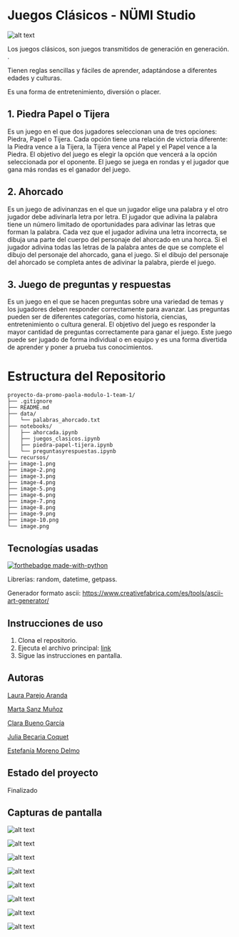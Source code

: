 # Juegos Clásicos - NÜMI Studio

![alt text](recursos/Portada.png)

Los juegos clásicos, son juegos transmitidos de generación en generación. .

Tienen reglas sencillas y fáciles de aprender, adaptándose a diferentes edades y culturas. 

Es una forma de entretenimiento, diversión o placer.

## 1. Piedra Papel o Tijera
     
Es un juego en el que dos jugadores seleccionan una de tres opciones: Piedra, Papel o Tijera. Cada opción tiene una relación de victoria diferente: la Piedra vence a la Tijera, la Tijera vence al Papel y el Papel vence a la Piedra. El objetivo del juego es elegir la opción que vencerá a la opción seleccionada por el oponente. El juego se juega en rondas y el jugador que gana más rondas es el ganador del juego.

## 2.  Ahorcado
    
Es un juego de adivinanzas en el que un jugador elige una palabra y el otro jugador debe adivinarla letra por letra. El jugador que adivina la palabra tiene un número limitado de oportunidades para adivinar las letras que forman la palabra. Cada vez que el jugador adivina una letra incorrecta, se dibuja una parte del cuerpo del personaje del ahorcado en una horca. Si el jugador adivina todas las letras de la palabra antes de que se complete el dibujo del personaje del ahorcado, gana el juego. Si el dibujo del personaje del ahorcado se completa antes de adivinar la palabra, pierde el juego.

## 3. Juego de preguntas y respuestas
    
Es un juego en el que se hacen preguntas sobre una variedad de temas y los jugadores deben responder correctamente para avanzar. Las preguntas pueden ser de diferentes categorías, como historia, ciencias, entretenimiento o cultura general. El objetivo del juego es responder la mayor cantidad de preguntas correctamente para ganar el juego. Este juego puede ser jugado de forma individual o en equipo y es una forma divertida de aprender y poner a prueba tus conocimientos.

# Estructura del Repositorio
```
proyecto-da-promo-paola-modulo-1-team-1/
├── .gitignore
├── README.md
├── data/
│   └── palabras_ahorcado.txt
├── notebooks/
│   ├── ahorcada.ipynb
│   ├── juegos_clasicos.ipynb
│   ├── piedra-papel-tijera.ipynb
│   └── preguntasyrespuestas.ipynb
└── recursos/
├── image-1.png
├── image-2.png
├── image-3.png
├── image-4.png
├── image-5.png
├── image-6.png
├── image-7.png
├── image-8.png
├── image-9.png
├── image-10.png
└── image.png
```

## Tecnologías usadas

[![forthebadge made-with-python](https://ForTheBadge.com/images/badges/made-with-python.svg)](https://www.python.org/)

Librerías: random, datetime, getpass.

Generador formato ascii: 
https://www.creativefabrica.com/es/tools/ascii-art-generator/

## Instrucciones de uso

1. Clona el repositorio.
2. Ejecuta el archivo principal: [link](https://github.com/lauraamber/proyecto-da-promo-paola-modulo-1-team-1/blob/main/notebooks/juegos_clasicos.ipynb)
3. Sigue las instrucciones en pantalla.

## Autoras

[Laura Parejo Aranda](https://github.com/lauraamber)

[Marta Sanz Muñoz](https://github.com/Martitaa)

[Clara Bueno García](https://github.com/cbueno82)

[Julia Becaria Coquet](https://github.com/juliabeco)

[Estefanía Moreno Delmo](https://github.com/fany_data)

## Estado del proyecto

Finalizado

## Capturas de pantalla

![alt text](recursos/image.png)

![alt text](recursos/image-2.png)

![alt text](recursos/image-4.png)

![alt text](recursos/image-6.png)

![alt text](recursos/image-7.png)

![alt text](recursos/image-8.png)

![alt text](recursos/image-9.png)

![alt text](recursos/image-10.png)
